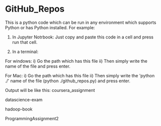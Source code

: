 # GitHub_Repos

This is a python code which can be run in any environment which supports Python or has Python installed. For example:

1) In Jupyter Notrbook:
  Just copy and paste this code in a cell and press run that cell.

2) In a terminal:
  
  For windows:
    i) Go the path which has this file
    ii) Then simply write the name of the file and press enter.
  
  For Mac:
    i) Go the path which has this file
    ii) Then simply write the 'python ./' name of the file (python ./github_repos.py) and press enter.
    
   
Output will be like this:
coursera_assignment

datascience-exam

hadoop-book

ProgrammingAssignment2
